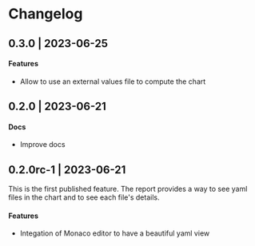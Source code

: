 # Changelog

## 0.3.0 | 2023-06-25

#### Features

- Allow to use an external values file to compute the chart

## 0.2.0 | 2023-06-21

#### Docs

- Improve docs

## 0.2.0rc-1 | 2023-06-21

This is the first published feature. The report provides a way to see yaml files in the chart and to see each file's details.

#### Features

- Integation of Monaco editor to have a beautiful yaml view
